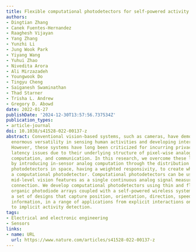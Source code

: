 ```yaml
---
title: Flexible computational photodetectors for self-powered activity sensing
authors:
- Dingtian Zhang
- Canek Fuentes-Hernandez
- Raaghesh Vijayan
- Yang Zhang
- Yunzhi Li
- Jung Wook Park
- Yiyang Wang
- Yuhui Zhao
- Nivedita Arora
- Ali Mirzazadeh
- Youngwook Do
- Tingyu Cheng
- Saiganesh Swaminathan
- Thad Starner
- Trisha L. Andrew
- Gregory D. Abowd
date: 2022-01-27
publishDate: '2024-12-30T13:57:56.737534Z'
publication_types:
- article-journal
doi: 10.1038/s41528-022-00137-z
abstract: Conventional vision-based systems, such as cameras, have demonstrated their
  enormous versatility in sensing human activities and developing interactive environments.
  However, these systems have long been criticized for incurring privacy, power, and
  latency issues due to their underlying structure of pixel-wise analog signal acquisition,
  computation, and communication. In this research, we overcome these limitations
  by introducing in-sensor analog computation through the distribution of interconnected
  photodetectors in space, having a weighted responsivity, to create what we call
  a computational photodetector. Computational photodetectors can be used to extract
  mid-level vision features as a single continuous analog signal measured via a two-pin
  connection. We develop computational photodetectors using thin and flexible low-noise
  organic photodiode arrays coupled with a self-powered wireless system to demonstrate
  a set of designs that capture position, orientation, direction, speed, and identification
  information, in a range of applications from explicit interactions on everyday surfaces
  to implicit activity detection.
tags:
- Electrical and electronic engineering
- Sensors
links:
- name: URL
  url: https://www.nature.com/articles/s41528-022-00137-z
---
```

